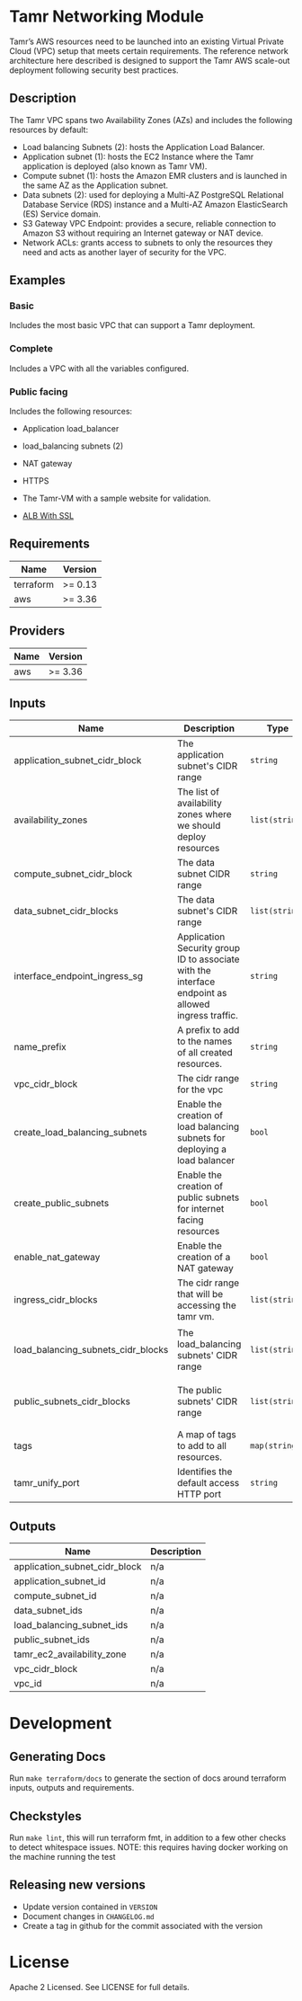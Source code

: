 # Tamr Networking Module
Tamr’s AWS resources need to be launched into an existing Virtual Private Cloud (VPC) setup that meets certain requirements. The reference network architecture here described is designed to support the Tamr AWS scale-out deployment following security best practices.

## Description
The Tamr VPC spans two Availability Zones (AZs) and includes the following resources by default:
- Load balancing Subnets (2): hosts the Application Load Balancer.
- Application subnet (1): hosts the EC2 Instance where the Tamr application is deployed (also known as Tamr VM).
- Compute subnet (1): hosts the Amazon EMR clusters and is launched in the same AZ as the Application subnet.
- Data subnets (2): used for deploying a Multi-AZ PostgreSQL Relational Database Service (RDS) instance and a Multi-AZ Amazon ElasticSearch (ES) Service domain.
- S3 Gateway VPC Endpoint: provides a secure, reliable connection to Amazon S3 without requiring an Internet gateway or NAT device.
- Network ACLs: grants access to subnets to only the resources they need and acts as another layer of security for the VPC.

## Examples
### Basic
Includes the most basic VPC that can support a Tamr deployment.
### Complete
Includes a VPC with all the variables configured.

### Public facing
Includes the following resources:
- Application load_balancer
- load_balancing subnets (2)
- NAT gateway
- HTTPS
- The Tamr-VM with a sample website for validation.

- [ALB With SSL](./examples/ssl-alb)
<!-- BEGINNING OF PRE-COMMIT-TERRAFORM DOCS HOOK -->
## Requirements

| Name | Version |
|------|---------|
| terraform | >= 0.13 |
| aws | >= 3.36 |

## Providers

| Name | Version |
|------|---------|
| aws | >= 3.36 |

## Inputs

| Name | Description | Type | Default | Required |
|------|-------------|------|---------|:--------:|
| application\_subnet\_cidr\_block | The application subnet's CIDR range | `string` | n/a | yes |
| availability\_zones | The list of availability zones where we should deploy resources | `list(string)` | n/a | yes |
| compute\_subnet\_cidr\_block | The data subnet CIDR range | `string` | n/a | yes |
| data\_subnet\_cidr\_blocks | The data subnet's CIDR range | `list(string)` | n/a | yes |
| interface\_endpoint\_ingress\_sg | Application Security group ID to associate with the interface endpoint as allowed ingress traffic. | `string` | n/a | yes |
| name\_prefix | A prefix to add to the names of all created resources. | `string` | n/a | yes |
| vpc\_cidr\_block | The cidr range for the vpc | `string` | n/a | yes |
| create\_load\_balancing\_subnets | Enable the creation of load balancing subnets for deploying a load balancer | `bool` | `true` | no |
| create\_public\_subnets | Enable the creation of public subnets for internet facing resources | `bool` | `false` | no |
| enable\_nat\_gateway | Enable the creation of a NAT gateway | `bool` | `false` | no |
| ingress\_cidr\_blocks | The cidr range that will be accessing the tamr vm. | `list(string)` | <pre>[<br>  "0.0.0.0/0"<br>]</pre> | no |
| load\_balancing\_subnets\_cidr\_blocks | The load\_balancing subnets' CIDR range | `list(string)` | <pre>[<br>  "0.0.0.0/0",<br>  "0.0.0.0/0"<br>]</pre> | no |
| public\_subnets\_cidr\_blocks | The public subnets' CIDR range | `list(string)` | <pre>[<br>  "0.0.0.0/0",<br>  "0.0.0.0/0"<br>]</pre> | no |
| tags | A map of tags to add to all resources. | `map(string)` | `{}` | no |
| tamr\_unify\_port | Identifies the default access HTTP port | `string` | `"9100"` | no |

## Outputs

| Name | Description |
|------|-------------|
| application\_subnet\_cidr\_block | n/a |
| application\_subnet\_id | n/a |
| compute\_subnet\_id | n/a |
| data\_subnet\_ids | n/a |
| load\_balancing\_subnet\_ids | n/a |
| public\_subnet\_ids | n/a |
| tamr\_ec2\_availability\_zone | n/a |
| vpc\_cidr\_block | n/a |
| vpc\_id | n/a |

<!-- END OF PRE-COMMIT-TERRAFORM DOCS HOOK -->

# Development
## Generating Docs
Run `make terraform/docs` to generate the section of docs around terraform inputs, outputs and requirements.

## Checkstyles
Run `make lint`, this will run terraform fmt, in addition to a few other checks to detect whitespace issues.
NOTE: this requires having docker working on the machine running the test

## Releasing new versions
* Update version contained in `VERSION`
* Document changes in `CHANGELOG.md`
* Create a tag in github for the commit associated with the version

# License
Apache 2 Licensed. See LICENSE for full details.
